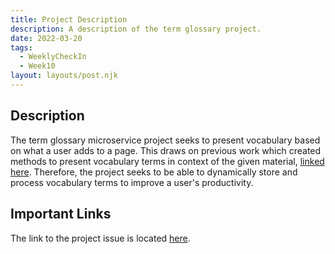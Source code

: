 ```yaml
---
title: Project Description
description: A description of the term glossary project. 
date: 2022-03-20
tags:
  - WeeklyCheckIn
  - Week10
layout: layouts/post.njk
---
```


## Description

The term glossary microservice project seeks to present vocabulary based on what a user adds to a page. This draws on previous work which created methods to present vocabulary terms in context of the given material, [linked here](https://github.com/elmsln/issues/issues/848). Therefore, the project seeks to be able to dynamically store and process vocabulary terms to improve a user's productivity. 

## Important Links

The link to the project issue is located [here](https://github.com/elmsln/issues/issues/849).
